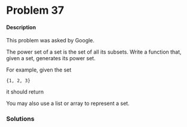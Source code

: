 # Problem 37

#### Description

This problem was asked by Google.

The power set of a set is the set of all its subsets. Write a function that, given a set, generates its power set.

For example, given the set 

```text
{1, 2, 3}
```

it should return 


You may also use a list or array to represent a set.

### Solutions
